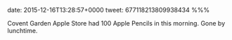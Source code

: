 date: 2015-12-16T13:28:57+0000
tweet: 677118213809938434
%%%

Covent Garden Apple Store had 100 Apple Pencils in this morning. Gone by lunchtime.
